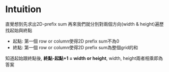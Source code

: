 # Intuition

直覺想到先求出2D-prefix sum
再來我們就分別對兩個方向(width & height)遍歷找起始與終點

- 起點: 第一個 row or column使得2D prefix sum不為0
- 終點: 第一個 row or column使得2D prefix sum為整個grid的和

知道起始跟終點後, **終點-起點+1 = width or height**, width, height兩者相乘即為答案